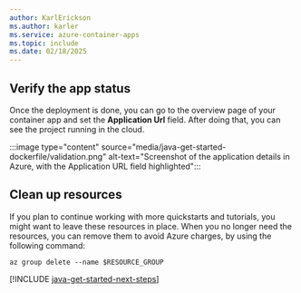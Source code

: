 ```yaml
---
author: KarlErickson
ms.author: karler
ms.service: azure-container-apps
ms.topic: include
ms.date: 02/18/2025
---
```


## Verify the app status

Once the deployment is done, you can go to the overview page of your container app and set the **Application Url** field. After doing that, you can see the project running in the cloud.

:::image type="content" source="media/java-get-started-dockerfile/validation.png" alt-text="Screenshot of the application details in Azure, with the Application URL field highlighted":::

## Clean up resources

If you plan to continue working with more quickstarts and tutorials, you might want to leave these resources in place. When you no longer need the resources, you can remove them to avoid Azure charges, by using the following command:

```azurecli
az group delete --name $RESOURCE_GROUP
```

[!INCLUDE [java-get-started-next-steps](java-get-started-next-steps.md)]